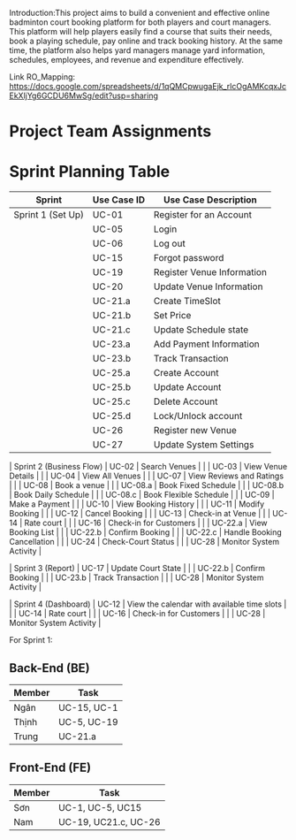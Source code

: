 Introduction:This project aims to build a convenient and effective online badminton court booking platform for both players and court managers. This platform will help players easily find a course that suits their needs, book a playing schedule, pay online and track booking history. At the same time, the platform also helps yard managers manage yard information, schedules, employees, and revenue and expenditure effectively.

Link RO_Mapping: https://docs.google.com/spreadsheets/d/1qQMCpwugaEjk_rlcOgAMKcqxJcEkXljYg6GCDU6MwSg/edit?usp=sharing

# Project Team Assignments


# Sprint Planning Table

| Sprint  | Use Case ID     | Use Case Description             |
|---------|-----------------|----------------------------------|
| Sprint 1 (Set Up) | UC-01          | Register for an Account          |
|         | UC-05          | Login                            |
|         | UC-06          | Log out                          |
|         | UC-15          | Forgot password                  |
|         | UC-19          | Register Venue Information       |
|         | UC-20          | Update Venue Information         |
|         | UC-21.a        | Create TimeSlot                  |
|         | UC-21.b        | Set Price                        |
|         | UC-21.c        | Update Schedule state            |
|         | UC-23.a        | Add Payment Information          |
|         | UC-23.b        | Track Transaction                |
|         | UC-25.a        | Create Account                   |
|         | UC-25.b        | Update Account                   |
|         | UC-25.c        | Delete Account                   |
|         | UC-25.d        | Lock/Unlock account              |
|         | UC-26          | Register new Venue               |
|         | UC-27          | Update System Settings           |

| Sprint 2 (Business Flow) | UC-02          | Search Venues                    |
|         | UC-03          | View Venue Details               |
|         | UC-04          | View All Venues                  |
|         | UC-07          | View Reviews and Ratings         |
|         | UC-08          | Book a venue                     |
|         | UC-08.a        | Book Fixed Schedule              |
|         | UC-08.b        | Book Daily Schedule              |
|         | UC-08.c        | Book Flexible Schedule           |
|         | UC-09          | Make a Payment                   |
|         | UC-10          | View Booking History             |
|         | UC-11          | Modify Booking                   |
|         | UC-12          | Cancel Booking                   |
|         | UC-13          | Check-in at Venue                |
|         | UC-14          | Rate court                       |
|         | UC-16          | Check-in for Customers           |
|         | UC-22.a        | View Booking List                |
|         | UC-22.b        | Confirm Booking                  |
|         | UC-22.c        | Handle Booking Cancellation      |
|         | UC-24          | Check-Court Status               |
|         | UC-28          | Monitor System Activity          |

| Sprint 3 (Report) | UC-17          | Update Court State               |
|         | UC-22.b        | Confirm Booking                  |
|         | UC-23.b        | Track Transaction                |
|         | UC-28          | Monitor System Activity          |

| Sprint 4 (Dashboard) | UC-12          | View the calendar with available time slots  |
|         | UC-14          | Rate court                       |
|         | UC-16          | Check-in for Customers           |
|         | UC-28          | Monitor System Activity          |

For Sprint 1:
## Back-End (BE)

| Member | Task |
|------------|----------|
| Ngân       | UC-15, UC-1|
| Thịnh      | UC-5, UC-19|
| Trung      |  UC-21.a|

## Front-End (FE)

| Member | Task |
|------------|----------|
| Sơn        | UC-1, UC-5, UC15|
| Nam        | UC-19, UC21.c, UC-26|

